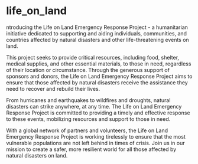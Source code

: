 # life_on_land

ntroducing the Life on Land Emergency Response Project - a humanitarian initiative dedicated to supporting and aiding individuals, communities, and countries affected by natural disasters and other life-threatening events on land.

This project seeks to provide critical resources, including food, shelter, medical supplies, and other essential materials, to those in need, regardless of their location or circumstance. Through the generous support of sponsors and donors, the Life on Land Emergency Response Project aims to ensure that those affected by natural disasters receive the assistance they need to recover and rebuild their lives.

From hurricanes and earthquakes to wildfires and droughts, natural disasters can strike anywhere, at any time. The Life on Land Emergency Response Project is committed to providing a timely and effective response to these events, mobilizing resources and support to those in need.

With a global network of partners and volunteers, the Life on Land Emergency Response Project is working tirelessly to ensure that the most vulnerable populations are not left behind in times of crisis. Join us in our mission to create a safer, more resilient world for all those affected by natural disasters on land.
